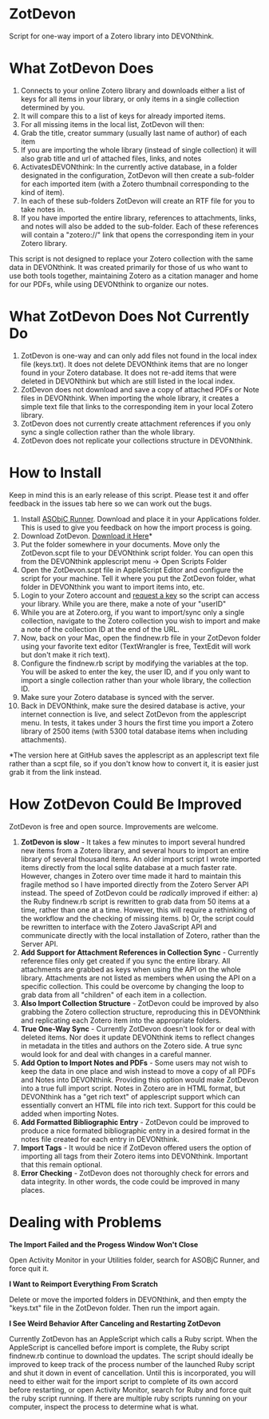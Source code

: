 ZotDevon
========

Script for one-way import of a Zotero library into DEVONthink. 

# What ZotDevon Does

1. Connects to your online Zotero library and downloads either a list of keys for all items in your library, or only items in a single collection determined by you.
2. It will compare this to a list of keys for already imported items.
3. For all missing items in the local list, ZotDevon will then:
4. Grab the title, creator summary (usually last name of author) of each item
5. If you are importing the whole library (instead of single collection) it will also grab title and url of attached files, links, and notes
6. ActivatesDEVONthink: In the currently active database, in a folder designated in the configuration, ZotDevon will then create a sub-folder for each imported item (with a Zotero thumbnail corresponding to the kind of item).
7. In each of these sub-folders ZotDevon will create an RTF file for you to take notes in.
8. If you have imported the entire library, references to attachments, links, and notes will also be added to the sub-folder. Each of these references will contain a "zotero://" link that opens the corresponding item in your Zotero library.

This script is not designed to replace your Zotero collection with the same data in DEVONthink. It was created primarily for those of us who want to use both tools together, maintaining Zotero as a citation manager and home for our PDFs, while using DEVONthink to organize our notes.

# What ZotDevon Does Not Currently Do

1. ZotDevon is one-way and can only add files not found in the local index file (keys.txt). It does not delete DEVONthink items that are no longer found in your Zotero database. It does not re-add items that were deleted in DEVONthink but which are still listed in the local index.
2. ZotDevon does not download and save a copy of attached PDFs or Note files in DEVONthink. When importing the whole library, it creates a simple text file that links to the corresponding item in your local Zotero library.
3. ZotDevon does not currently create attachment references if you only sync a single collection rather than the whole library. 
4. ZotDevon does not replicate your collections structure in DEVONthink. 

# How to Install

Keep in mind this is an early release of this script. Please test it and offer feedback in the issues tab here so we can work out the bugs.

1. Install [ASObjC Runner](http://www.macosxautomation.com/applescript/apps/runner.html). Download and place it in your Applications folder. This is used to give you feedback on how the import process is going.
2. Download ZotDevon. [Download it Here](http://huginn.net/scripts/ZotDevon.zip)* 
3. Put the folder somewhere in your documents. Move only the ZotDevon.scpt file to your DEVONthink script folder. You can open this from the DEVONthink applescript menu -> Open Scripts Folder
4. Open the ZotDevon.scpt file in AppleScript Editor and configure the script for your machine. Tell it where you put the ZotDevon folder, what folder in DEVONthink you want to import items into, etc.
5. Login to your Zotero account and [request a key](https://www.zotero.org/settings/keys) so the script can access your library. While you are there, make a note of your "userID"
6. While you are at Zotero.org, if you want to import/sync only a single collection, navigate to the Zotero collection you wish to import and make a note of the collection ID at the end of the URL.
7. Now, back on your Mac, open the findnew.rb file in your ZotDevon folder using your favorite text editor (TextWrangler is free, TextEdit will work but don't make it rich text).
8. Configure the findnew.rb script by modifying the variables at the top. You will be asked to enter the key, the user ID, and if you only want to import a single collection rather than your whole library, the collection ID.
9. Make sure your Zotero database is synced with the server.
10. Back in DEVONthink, make sure the desired database is active, your internet connection is live, and select ZotDevon from the applescript menu. In tests, it takes under 3 hours the first time you import a Zotero library of 2500 items (with 5300 total database items when including attachments).

*The version here at GitHub saves the applescript as an applescript text file rather than a scpt file, so if you don't know how to convert it, it is easier just grab it from the link instead.

# How ZotDevon Could Be Improved

ZotDevon is free and open source. Improvements are welcome.

1. **ZotDevon is slow** - It takes a few minutes to import several hundred new items from a Zotero library, and several hours to import an entire library of several thousand items. An older import script I wrote imported items directly from the local sqlite database at a much faster rate. However, changes in Zotero over time made it hard to maintain this fragile method so I have imported directly from the Zotero Server API instead. The speed of ZotDevon could be *radically* improved if either: a) the Ruby findnew.rb script is rewritten to grab data from 50 items at a time, rather than one at a time. However, this will require a rethinking of the workflow and the checking of missing items. b) Or, the script could be rewritten to interface with the Zotero JavaScript API and communicate directly with the local installation of Zotero, rather than the Server API. 
2. **Add Support for Attachment References in Collection Sync** - Currently reference files only get created if you sync the entire library. All attachments are grabbed as keys when using the API on the whole library. Attachments are not listed as members when using the API on a specific collection. This could be overcome by changing the loop to grab data from all "children" of each item in a collection.
3. **Also Import Collection Structure** - ZotDevon could be improved by also grabbing the Zotero collection structure, reproducing this in DEVONthink and replicating each Zotero item into the appropriate folders.
4. **True One-Way Sync** - Currently ZotDevon doesn't look for or deal with deleted items. Nor does it update DEVONthink items to reflect changes in metadata in the titles and authors on the Zotero side. A true sync would look for and deal with changes in a careful manner.
5. **Add Option to Import Notes and PDFs** - Some users may not wish to keep the data in one place and wish instead to move a copy of all PDFs and Notes into DEVONthink. Providing this option would make ZotDevon into a true full import script. Notes in Zotero are in HTML format, but DEVONthink has a "get rich text" of applescript support which can essentially convert an HTML file into rich text. Support for this could be added when importing Notes.
6. **Add Formatted Bibliographic Entry** - ZotDevon could be improved to produce a nice formated bibliographic entry in a desired format in the notes file created for each entry in DEVONthink.
7. **Import Tags** - It would be nice if ZotDevon offered users the option of importing all tags from their Zotero items into DEVONthink. Important that this remain optional.
8. **Error Checking** - ZotDevon does not thoroughly check for errors and data integrity. In other words, the code could be improved in many places.

# Dealing with Problems

**The Import Failed and the Progess Window Won't Close**

Open Activity Monitor in your Utilities folder, search for ASOBjC Runner, and force quit it.

**I Want to Reimport Everything From Scratch**

Delete or move the imported folders in DEVONthink, and then empty the "keys.txt" file in the ZotDevon folder. Then run the import again.

**I See Weird Behavior After Canceling and Restarting ZotDevon**

Currently ZotDevon has an AppleScript which calls a Ruby script. When the AppleScript is cancelled before import is complete, the Ruby script findnew.rb continue to download the updates. The script should ideally be improved to keep track of the process number of the launched Ruby script and shut it down in event of cancellation. Until this is incorporated, you will need to either wait for the import script to complete of its own accord before restarting, or open Activity Monitor, search for Ruby and force quit the ruby script running. If there are multiple ruby scripts running on your computer, inspect the process to determine what is what. 

